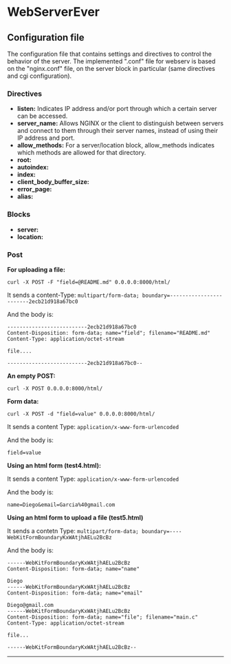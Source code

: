 # WebServerEver

## Configuration file

The configuration file that contains settings and directives to control the behavior of the server. The implemented ".conf" file for webserv is based on the "nginx.conf" file, on the server block in particular (same directives and cgi configuration).

### Directives

- **listen:** Indicates IP address and/or port through which a certain server can be accessed.
- **server_name:** Allows NGINX or the client to distinguish between servers and connect to them through their server names, instead of using their IP address and port.
- **allow_methods:** For a server/location block, allow_methods indicates which methods are allowed for that directory.
- **root:**
- **autoindex:**
- **index:**
- **client_body_buffer_size:**
- **error_page:**
- **alias:**

### Blocks

- **server:**
- **location:**


### Post

**For uploading a file:**
```
curl -X POST -F "field=@README.md" 0.0.0.0:8000/html/
```

It sends a content-Type: ```multipart/form-data; boundary=------------------------2ecb21d918a67bc0```

And the body is:
```
--------------------------2ecb21d918a67bc0
Content-Disposition: form-data; name="field"; filename="README.md"
Content-Type: application/octet-stream

file....

--------------------------2ecb21d918a67bc0--
```

**An empty POST:**
```
curl -X POST 0.0.0.0:8000/html/
```

**Form data:**
```
curl -X POST -d "field=value" 0.0.0.0:8000/html/
```

It sends a content Type: ```application/x-www-form-urlencoded```

And the body is:
```
field=value
```

**Using an html form (test4.html):**

It sends a content Type: ```application/x-www-form-urlencoded```

And the body is:
```
name=Diego&email=Garcia%40gmail.com
```

**Using an html form to upload a file (test5.html)**

It sends a contetn Type:  ```multipart/form-data; boundary=----WebKitFormBoundaryKxWAtjhAELu2BcBz```

And the body is:
```
------WebKitFormBoundaryKxWAtjhAELu2BcBz
Content-Disposition: form-data; name="name"

Diego
------WebKitFormBoundaryKxWAtjhAELu2BcBz
Content-Disposition: form-data; name="email"

Diego@gmail.com
------WebKitFormBoundaryKxWAtjhAELu2BcBz
Content-Disposition: form-data; name="file"; filename="main.c"
Content-Type: application/octet-stream

file...

------WebKitFormBoundaryKxWAtjhAELu2BcBz--
```

****